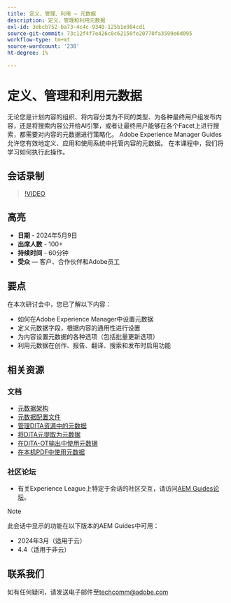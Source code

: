 ```yaml
---
title: 定义、管理、利用 — 元数据
description: 定义、管理和利用元数据
exl-id: 3ebcb752-ba73-4c4c-9340-125b1e984cd1
source-git-commit: 73c12f4f7e426c0c62150fe20770fa3599e6d095
workflow-type: tm+mt
source-wordcount: '238'
ht-degree: 1%

---
```


# 定义、管理和利用元数据

无论您是计划内容的组织、将内容分类为不同的类型、为各种最终用户组发布内容，还是将搜索内容公开给AI引擎，或者让最终用户能够在各个Facet上进行搜索，都需要对内容的元数据进行策略化。
Adobe Experience Manager Guides允许您有效地定义、应用和使用系统中托管内容的元数据。 在本课程中，我们将学习如何执行此操作。


## 会话录制

>[!VIDEO](https://video.tv.adobe.com/v/3429088/asset-metadata-guides-metadata-aem-guides?quality=12&learn=on)


## 高亮

- **日期** - 2024年5月9日
- **出席人数** - 100+
- **持续时间** - 60分钟
- **受众** — 客户、合作伙伴和Adobe员工

## 要点

在本次研讨会中，您已了解以下内容：
- 如何在Adobe Experience Manager中设置元数据
- 定义元数据字段，根据内容的通用性进行设置
- 为内容设置元数据的各种选项（包括批量更新选项）
- 利用元数据在创作、报告、翻译、搜索和发布时启用功能


## 相关资源

### 文档

- [元数据架构](https://experienceleague.adobe.com/en/docs/experience-manager-cloud-service/content/assets/manage/metadata-schemas)
- [元数据配置文件](https://experienceleague.adobe.com/en/docs/experience-manager-cloud-service/content/assets/manage/metadata-profiles)
- [管理DITA资源中的元数据](https://experienceleague.adobe.com/en/docs/experience-manager-guides/using/knowledge-base/kb-articles/authoring/reports/manage-metadata)
- [将DITA元提取为元数据](https://experienceleague.adobe.com/en/docs/experience-manager-guides/using/install-guide/cs-ig/aem-asset-search-cs/conf-dita-search#id192SF0G10YK)
- [在DITA-OT输出中使用元数据](https://experienceleague.adobe.com/en/docs/experience-manager-guides/using/install-guide/on-prem-ig/output-gen-config/conf-output-generation#id191LF0U0TY4)
- [在本机PDF中使用元数据](https://experienceleague.adobe.com/en/docs/experience-manager-guides/using/user-guide/output-gen/web-editor/native-pdf-web-editor#native-pdf-publishing)


### 社区论坛

- 有关Experience League上特定于会话的社区交互，请访问[AEM Guides论坛](https://experienceleaguecommunities.adobe.com/t5/experience-manager-guides/bd-p/xml-documentation-discussions)。


>[!NOTE]
>
> 此会话中显示的功能在以下版本的AEM Guides中可用：
> - 2024年3月（适用于云）
> - 4.4（适用于非云）



## 联系我们

如有任何疑问，请发送电子邮件至<techcomm@adobe.com>
